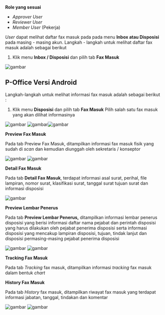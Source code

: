 **Role yang sesuai**

- *Approver User*
- *Reviewer User*
- *Member User* (Pekerja)

*User* dapat melihat daftar fax masuk pada pada menu **Inbox atau Disposisi** pada masing - masing akun. Langkah - langkah untuk melihat daftar fax masuk adalah sebagai berikut

1. Klik menu **Inbox / Disposisi** dan pilih tab **Fax Masuk**

![gambar](SC_FaxMasuk/FM23.png)

























## **P-Office Versi Android**

Langkah-langkah untuk melihat informasi fax masuk adalah sebagai berikut :

1. Klik menu **Disposisi** dan pilih tab **Fax Masuk** Pilih salah satu fax masuk yang akan dilihat informasinya

![gambar](Faxmasuk/FM_Android/Infodisposisi/A01.jpg) ![gambar](Faxmasuk/FM_Android/Infodisposisi/A02.jpg)![gambar](Faxmasuk/FM_Android/Infodisposisi/A03.jpg) 

**Preview Fax Masuk**

Pada tab Preview Fax Masuk, ditampilkan informasi fax masuk fisik yang sudah di _scan_ dan kemudian diunggah oleh sekretaris / konseptor

![gambar](Faxmasuk/FM_Android/Infodisposisi/P01.jpg) ![gambar](Faxmasuk/FM_Android/Infodisposisi/P02.jpg) 

**Detail Fax Masuk**

Pada tab **Detail Fax Masuk**, terdapat informasi asal surat, perihal, file lampiran, nomor surat, klasifikasi surat, tanggal surat  tujuan surat dan informasi disposisi

![gambar](Faxmasuk/FM_Android/Infodisposisi/D01.jpg)

**Preview Lembar Penerus**

Pada tab **Preview Lembar Penerus,** ditampilkan informasi lembar penerus disposisi yang berisi informasi daftar nama pejabat dan perintah disposisi yang harus dilakukan oleh pejabat penerima disposisi serta informasi disposisi yang mencakup lampiran disposisi, tujuan, tindak lanjut dan disposisi permasing-masing pejabat penerima disposisi

![gambar](Faxmasuk/FM_Android/Infodisposisi/PL01.jpg) ![gambar](Faxmasuk/FM_Android/Infodisposisi/PLO2.jpg) 

**Tracking Fax Masuk**

Pada tab _Tracking_ fax masuk, ditampilkan informasi _tracking_ fax masuk dalam bentuk _chart_

**History Fax Masuk**

Pada tab _History_ fax masuk, ditampilkan riwayat fax masuk yang terdapat informasi jabatan, tanggal, tindakan dan komentar

![gambar](Faxmasuk/FM_Android/Infodisposisi/H01.jpg) ![gambar](Faxmasuk/FM_Android/Infodisposisi/H02.jpg) 
